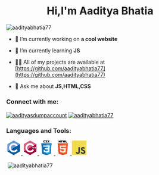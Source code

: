<h1 align="center">Hi,I'm Aaditya Bhatia</h1>

<p align="left"> <img src="https://komarev.com/ghpvc/?username=aadityabhatia77&label=Profile%20views&color=0e75b6&style=flat" alt="aadityabhatia77" /> </p>


- 🔭 I’m currently working on **a cool website**

- 🌱 I’m currently learning **JS**

- 👨‍💻 All of my projects are available at [https://github.com/aadityabhatia77](https://github.com/aadityabhatia77)

- 💬 Ask me about **JS,HTML,CSS**


<h3 align="left">Connect with me:</h3>
<p align="left">
<a href="https://instagram.com/aadityasdumpaccount" target="blank"><img align="center" src="https://raw.githubusercontent.com/rahuldkjain/github-profile-readme-generator/master/src/images/icons/Social/instagram.svg" alt="aadityasdumpaccount" height="30" width="40" /></a>
<a href="https://www.hackerrank.com/aadityabhatia77" target="blank"><img align="center" src="https://raw.githubusercontent.com/rahuldkjain/github-profile-readme-generator/master/src/images/icons/Social/hackerrank.svg" alt="aadityabhatia77" height="30" width="40" /></a>
</p>

<h3 align="left">Languages and Tools:</h3>
<p align="left"> <a href="https://www.cprogramming.com/" target="_blank"> <img src="https://raw.githubusercontent.com/devicons/devicon/master/icons/c/c-original.svg" alt="c" width="40" height="40"/> </a> <a href="https://www.w3schools.com/cpp/" target="_blank"> <img src="https://raw.githubusercontent.com/devicons/devicon/master/icons/cplusplus/cplusplus-original.svg" alt="cplusplus" width="40" height="40"/> </a> <a href="https://www.w3schools.com/css/" target="_blank"> <img src="https://raw.githubusercontent.com/devicons/devicon/master/icons/css3/css3-original-wordmark.svg" alt="css3" width="40" height="40"/> </a> <a href="https://www.w3.org/html/" target="_blank"> <img src="https://raw.githubusercontent.com/devicons/devicon/master/icons/html5/html5-original-wordmark.svg" alt="html5" width="40" height="40"/> </a> <a href="https://developer.mozilla.org/en-US/docs/Web/JavaScript" target="_blank"> <img src="https://raw.githubusercontent.com/devicons/devicon/master/icons/javascript/javascript-original.svg" alt="javascript" width="40" height="40"/> </a> </p>

<p>&nbsp;<img align="center" src="https://github-readme-stats.vercel.app/api?username=aadityabhatia77&show_icons=true&locale=en" alt="aadityabhatia77" /></p>
